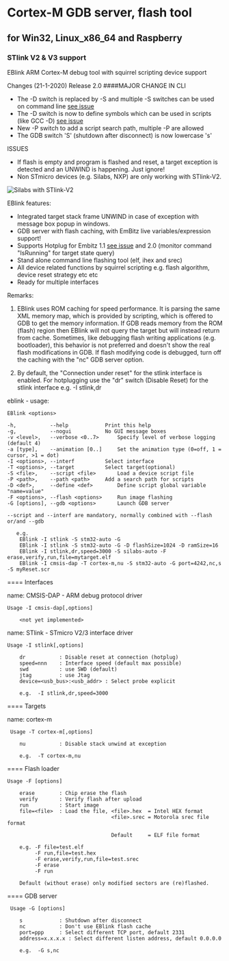 # Cortex-M GDB server, flash tool 
## for Win32, Linux_x86_64 and Raspberry
### STlink V2 & V3 support

EBlink ARM Cortex-M debug tool with squirrel scripting device support


Changes (21-1-2020) Release 2.0 ####MAJOR CHANGE IN CLI
- The -D switch is replaced by -S and multiple -S switches can be used on command line [see issue](https://github.com/EmBitz/EBlink/issues/17)
- The -D switch is now to define symbols which can be used in scripts (like GCC -D) [see issue](https://github.com/EmBitz/EBlink/issues/17)
- New -P switch to add a script search path, multiple -P are allowed
- The GDB switch 'S' (shutdown after disconnect) is now lowercase 's'  
 

ISSUES
- If flash is empty and program is flashed and reset, a target exception is detected 
  and an UNWIND is happening. Just ignore!
- Non STmicro devices (e.g. Silabs, NXP) are only working with STlink-V2.
  

![Silabs with STlink-V2](https://www.sysdes.nl/github/SilabsStlinkV2_4.png)  

  
EBlink features:
- Integrated target stack frame UNWIND in case of exception with message box popup in windows.
- GDB server with flash caching, with EmBitz live variables/expression support!
- Supports Hotplug for Embitz 1.1 [see issue](https://github.com/EmBitz/EBlink/issues/3#issue-518281157) and 2.0 (monitor command "IsRunning" for target state query)
- Stand alone command line flashing tool (elf, ihex and srec) 
- All device related functions by squirrel scripting e.g. flash algorithm, device reset strategy etc etc
- Ready for multiple interfaces

Remarks:

1) EBlink uses ROM caching for speed performance. It is parsing the same XML memory map, which is provided by scripting, which is offered to GDB to get the memory information. If GDB reads memory from the ROM (flash) region then EBlink will not query the target but will instead return from cache. Sometimes, like debugging flash writing applications (e.g. bootloader), this behavior is not preferred and doesn't show the real flash modifications in GDB. If flash modifying code is debugged, turn off the caching with the "nc" GDB server option.

2) By default, the "Connection under reset" for the stlink interface is enabled. For hotplugging use the "dr" switch (Disable Reset) for the stlink interface e.g. -I stlink,dr

eblink - usage:

	EBlink <options>

	-h,           --help			Print this help
	-g,           --nogui			No GUI message boxes
	-v <level>,   --verbose <0..7>		Specify level of verbose logging (default 4)
	-a [type],    --animation [0..]		Set the animation type (0=off, 1 = cursor, >1 = dot)
	-I <options>, --interf			Select interface
	-T <options>, --target			Select target(optional)
	-S <file>,    --script <file>		Load a device script file
	-P <path>,    --path <path>		Add a search path for scripts
	-D <def>,     --define <def>		Define script global variable "name=value"
	-F <options>, --flash <options>		Run image flashing
	-G [options], --gdb <options>		Launch GDB server
	
	--script and --interf are mandatory, normally combined with --flash or/and --gdb

       e.g.
        EBlink -I stlink -S stm32-auto -G
        EBlink -I stlink -S stm32-auto -G -D flashSize=1024 -D ramSize=16
        EBlink -I stlink,dr,speed=3000 -S silabs-auto -F erase,verify,run,file=mytarget.elf
        EBlink -I cmsis-dap -T cortex-m,nu -S stm32-auto -G port=4242,nc,s -S myReset.scr


==== Interfaces


name: CMSIS-DAP - ARM debug protocol driver 
	
	Usage -I cmsis-dap[,options]

        <not yet implemented>


name: STlink - STmicro V2/3 interface driver 
	
	Usage -I stlink[,options]

        dr           : Disable reset at connection (hotplug)
        speed=nnn    : Interface speed (default max possible)
        swd          : use SWD (default)
        jtag         : use Jtag
        device=<usb_bus>:<usb_addr> : Select probe explicit

        e.g.  -I stlink,dr,speed=3000

==== Targets


name: cortex-m
     
     Usage -T cortex-m[,options]

        nu           : Disable stack unwind at exception

        e.g.  -T cortex-m,nu

==== Flash loader
	
	Usage -F [options]

        erase        : Chip erase the flash
        verify       : Verify flash after upload
        run          : Start image
        file=<file>  : Load the file, <file>.hex  = Intel HEX format
                                      <file>.srec = Motorola srec file format

                                      Default     = ELF file format

        e.g. -F file=test.elf
             -F run,file=test.hex		
             -F erase,verify,run,file=test.srec
             -F erase
             -F run			 

        Default (without erase) only modified sectors are (re)flashed.



==== GDB server
     
     Usage -G [options]

        s            : Shutdown after disconnect
        nc           : Don't use EBlink flash cache
        port=ppp     : Select different TCP port, default 2331
        address=x.x.x.x : Select different listen address, default 0.0.0.0

        e.g.  -G s,nc
